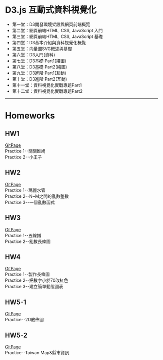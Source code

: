 # D3.js 互動式資料視覺化
* 第一堂：D3開發環境架設與網頁前端概覽
* 第二堂：網頁前端HTML, CSS, JavaScript 入門
* 第三堂：網頁前端HTML, CSS, JavaScript 基礎
* 第四堂：D3基本介紹與資料視覺化概覽
* 第五堂：向量圖SVG概述與基礎
* 第六堂：D3入門(資料)
* 第七堂：D3基礎 Part1(繪圖)
* 第八堂：D3基礎 Part2(繪圖)
* 第九堂：D3進階 Part1(互動)
* 第十堂：D3進階 Part2(互動)
* 第十一堂：資料視覺化實戰專題Part1
* 第十二堂：資料視覺化實戰專題Part2
---
# Homeworks
## HW1
[GitPage](https://pei-syuan-li.github.io/D3-HW/HW1/) </br> 
Practice 1--關關雎鳩 </br> 
Practice 2--小王子

## HW2
[GitPage](https://pei-syuan-li.github.io/D3-HW/HW2/) </br>
Practice 1--瑪麗水管 </br> 
Practice 2--N~M之間的亂數整數 </br> 
Practice 3--一個亂數函式

## HW3
[GitPage](https://pei-syuan-li.github.io/D3-HW/HW3/) </br>
Practice 1--五線譜  </br> 
Practice 2--亂數長條圖 </br> 

## HW4
[GitPage](https://pei-syuan-li.github.io/D3-HW/HW4/) </br>
Practice 1--製作長條圖 </br> 
Practice 2--把數字小於70改紅色 </br> 
Practice 3--建立簡單動態圖表

## HW5-1
[GitPage](https://pei-syuan-li.github.io/D3-HW/HW5-1/) </br>
Practice--2D散佈圖

## HW5-2
[GitPage](https://pei-syuan-li.github.io/D3-HW/HW5-2/) </br>
Practice--Taiwan Map&縣市資訊
